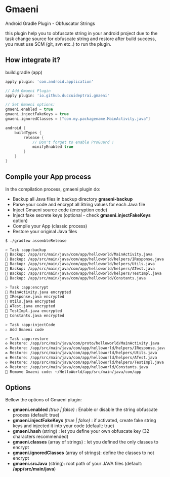 # Gmaeni
Android Gradle Plugin - Obfuscator Strings

this plugin help you to obfuscate string in your android project
due to the task change source for obfuscate string and restore after build success,
you must use SCM (git, svn etc..) to run the plugin.

## How integrate it?

build.gradle (app)
```groovy
apply plugin: 'com.android.application'

// Add Gmaeni Plugin
apply plugin: 'io.github.duccuideptrai.gmaeni'

// Set Gmaeni options:
gmaeni.enabled = true
gmaeni.injectFakeKeys = true
gmaeni.ignoredClasses = ["com.my.packagename.MainActivity.java"]

android {
    buildTypes {
        release {
            // Don't forget to enable ProGuard !
            minifyEnabled true
        }
    }
}
```

## Compile your App process

In the compilation process, gmaeni plugin do:
- Backup all Java files in backup directory **gmaeni-backup**
- Parse your code and encrypt all String values for each Java file
- Inject Gmaeni source code (encryption code)
- Inject fake secrete keys (optional - check **gmaeni.injectFakeKeys** option)
- Compile your App (classic process)
- Restore your original Java files

```sh
$ ./gradlew assembleRelease
```
```sh
> Task :app:backup
💾 Backup: /app/src/main/java/com/app/helloworld/MainActivity.java
💾 Backup: /app/src/main/java/com/app/helloworld/helpers/IResponse.java
💾 Backup: /app/src/main/java/com/app/helloworld/helpers/Utils.java
💾 Backup: /app/src/main/java/com/app/helloworld/helpers/ATest.java
💾 Backup: /app/src/main/java/com/app/helloworld/helpers/TestImpl.java
💾 Backup: /app/src/main/java/com/app/helloworld/Constants.java

> Task :app:encrypt
🔐 MainActivity.java encrypted
🔐 IResponse.java encrypted
🔐 Utils.java encrypted
🔐 ATest.java encrypted
🔐 TestImpl.java encrypted
🔐 Constants.java encrypted

> Task :app:injectCode
✏️ Add Gmaeni code

> Task :app:restore
♻️ Restore: /app/src/main/java/com/proto/helloworld/MainActivity.java
♻️ Restore: /app/src/main/java/com/app/helloworld/helpers/IResponse.java
♻️ Restore: /app/src/main/java/com/app/helloworld/helpers/Utils.java
♻️ Restore: /app/src/main/java/com/app/helloworld/helpers/ATest.java
♻️ Restore: /app/src/main/java/com/app/helloworld/helpers/TestImpl.java
♻️ Restore: /app/src/main/java/com/app/helloworld/Constants.java
🧹 Remove Gmaeni code: ~/HelloWorld/app/src/main/java/com/app

```

## Options

Bellow the options of Gmaeni plugin:

* **gmaeni.enabled** *(true | false)* : Enable or disable the string obfuscate process (default: true)
* **gmaeni.injectFakeKeys** *(true | false)* : if activated, create fake string keys and injected it into your code (default: true)
* **gmaeni.hash** (string) : let you define your own obfuscate key (32 characters recommended)
* **gmaeni.classes** (array of strings) : let you defined the only classes to encrypt
* **gmaeni.ignoredClasses** (array of strings): define the classes to not encrypt
* **gmaeni.srcJava** (string): root path of your JAVA files (default: **/app/src/main/java**)